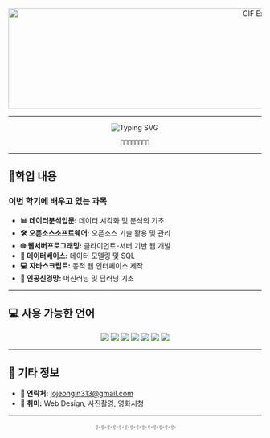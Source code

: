 <div align="center">
  <img src="https://media4.giphy.com/media/v1.Y2lkPTc5MGI3NjExaDhyNmI1YmFxMXFnbGxlY2MxaHF4cWtxaXp6MThnZ2k3djJncTVnZSZlcD12MV9pbnRlcm5hbF9naWZfYnlfaWQmY3Q9Zw/iKHUw8sPI9ZZMpDQbW/giphy.webp"width="1000" height="200" alt="GIF Example"/>
</div>

---

<div align="center">
  
![Typing SVG](https://readme-typing-svg.herokuapp.com?font=Jaro&size=24&duration=4000&color=000000&background=FFFFFF&center=true&vCenter=true&width=500&lines=Welcome+to+jojeongin313's+GitHub!;Enjoy+exploring+my+repositories!)

    🌟🌟🌟🌟🌟🌟🌟🌟
  </p>
</div>

---

##  🌱학업 내용
### 이번 학기에 배우고 있는 과목
- **📊 데이터분석입문:** 데이터 시각화 및 분석의 기초
- **🛠️ 오픈소스소프트웨어:** 오픈소스 기술 활용 및 관리
- **🌐 웹서버프로그래밍:** 클라이언트-서버 기반 웹 개발
- **💾 데이터베이스:** 데이터 모델링 및 SQL
- **💻 자바스크립트:** 동적 웹 인터페이스 제작
- **🧠 인공신경망:** 머신러닝 및 딥러닝 기초

---

## 💻 사용 가능한 언어
<div align="center">
  <img src="https://img.shields.io/badge/Java-007396?style=for-the-badge&logo=java&logoColor=white"/>
  <img src="https://img.shields.io/badge/C-A8B9CC?style=for-the-badge&logo=c&logoColor=white"/>
  <img src="https://img.shields.io/badge/Python-3776AB?style=for-the-badge&logo=python&logoColor=white"/>
  <img src="https://img.shields.io/badge/SQL-4479A1?style=for-the-badge&logo=postgresql&logoColor=white"/>
  <img src="https://img.shields.io/badge/HTML5-E34F26?style=for-the-badge&logo=html5&logoColor=white"/>
  <img src="https://img.shields.io/badge/CSS3-1572B6?style=for-the-badge&logo=css3&logoColor=white"/>
  <img src="https://img.shields.io/badge/JSP-007396?style=for-the-badge&logo=java&logoColor=white"/>
</div>

---


## 🔭 기타 정보
- **💌 연락처:** jojeongin313@gmail.com  
- **🎨 취미:** Web Design, 사진촬영, 영화시청

  
---


<div align="center">
  <i>✨✨✨✨✨✨✨✨✨✨✨✨✨✨</i>
</div>
